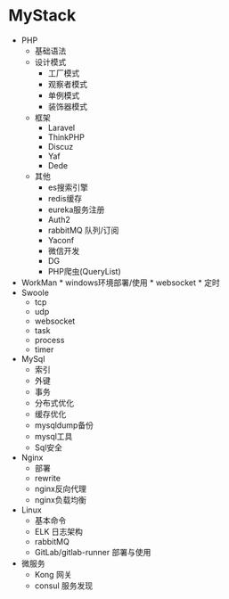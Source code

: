 # MyStack

* PHP  
    * 基础语法
    * 设计模式
        * 工厂模式
        * 观察者模式
        * 单例模式
        * 装饰器模式
    * 框架
        * Laravel
        * ThinkPHP
        * Discuz
        * Yaf
        * Dede
    * 其他
        * es搜索引擎
        * redis缓存
        * eureka服务注册
        * Auth2
        * rabbitMQ 队列/订阅
        * Yaconf
        * 微信开发
        * DG
        * PHP爬虫(QueryList)
* WorkMan
       * windows环境部署/使用
       * websocket
       * 定时
* Swoole
    * tcp  
    * udp
    * websocket
    * task
    * process
    * timer
* MySql
    * 索引
    * 外键
    * 事务
    * 分布式优化
    * 缓存优化
    * mysqldump备份
    * mysql工具
    * Sql安全
* Nginx
    * 部署
    * rewrite
    * nginx反向代理
    * nginx负载均衡
* Linux
    * 基本命令
    * ELK 日志架构
    * rabbitMQ
    * GitLab/gitlab-runner 部署与使用
* 微服务
    * Kong 网关
    * consul 服务发现
    
